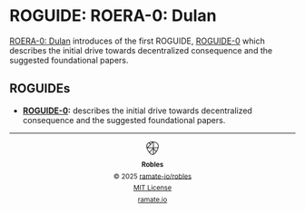 # ROGUIDE: ROERA-0: Dulan
[ROERA-0: Dulan](../../roera/roera-000-000-000-dulan/README.md) introduces of the first ROGUIDE, [ROGUIDE-0](./roguide-000-000-000/README.md) which describes the initial drive towards decentralized consequence and the suggested foundational papers.

## ROGUIDEs
- **[ROGUIDE-0](/roguide/roera-000-000-000-dulan/roguide-000-000-000/README.md):** describes the initial drive towards decentralized consequence and the suggested foundational papers.

<!--ROBLES FOOTER: DO NOT REMOVE THIS LINE-->
---

<div align="center">
  <picture>
    <source srcset="/assets/robles-inverted-transparent.png" media="(prefers-color-scheme: dark)">
    <img height="24" src="/assets/robles-transparent.png" alt="Robles"/>
  </picture>
  <br/>
  <sub>
    <b>Robles</b>
    <br/>
    &copy; 2025 <a href="https://github.com/ramate-io/robles">ramate-io/robles</a>
    <br/>
    <a href="https://github.com/ramate-io/robles/blob/main/LICENSE">MIT License</a>
    <br/>
    <a href="https://www.ramate.io">ramate.io</a>
  </sub>
</div>
